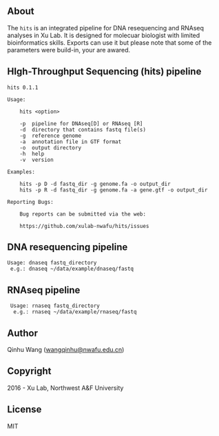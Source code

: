 About
-----
The `hits` is an integrated pipeline for DNA resequencing and RNAseq analyses in Xu Lab. It is designed for molecuar biologist with limited bioinformatics skills. Exports can use it but please note that some of the parameters were build-in, your are awared.

HIgh-Throughput Sequencing (hits) pipeline
------------------------------------------
```
hits 0.1.1

Usage:

    hits <option>

    -p  pipeline for DNAseq[D] or RNAseq [R]
    -d  directory that contains fastq file(s)
    -g  reference genome
    -a  annotation file in GTF format
    -o  output directory
    -h  help
    -v  version

Examples:

    hits -p D -d fastq_dir -g genome.fa -o output_dir
    hits -p R -d fastq_dir -g genome.fa -a gene.gtf -o output_dir

Reporting Bugs:

    Bug reports can be submitted via the web:

    https://github.com/xulab-nwafu/hits/issues
```

DNA resequencing pipeline
-------------------------
```
Usage: dnaseq fastq_directory
 e.g.: dnaseq ~/data/example/dnaseq/fastq
```

RNAseq pipeline
---------------
```
 Usage: rnaseq fastq_directory
  e.g.: rnaseq ~/data/example/rnaseq/fastq
```

Author
------
Qinhu Wang (wangqinhu@nwafu.edu.cn)

Copyright
---------
2016 - Xu Lab, Northwest A&F University

License
-------

MIT
